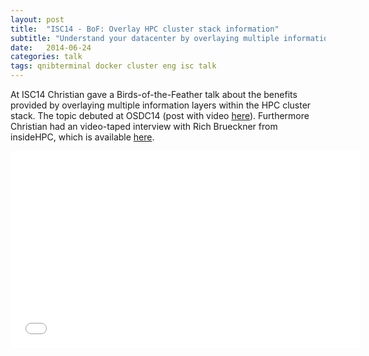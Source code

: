 ```yaml
---
layout: post
title:  "ISC14 - BoF: Overlay HPC cluster stack information"
subtitle: "Understand your datacenter by overlaying multiple information layers"
date:   2014-06-24
categories: talk
tags: qnibterminal docker cluster eng isc talk
---
```


At ISC14 Christian gave a Birds-of-the-Feather talk about the benefits provided by overlaying multiple information layers
within the HPC cluster stack. The topic debuted at OSDC14 (post with video [here](/talk/2014/04/10/understand-your-datacenter/)).
Furthermore Christian had an video-taped interview with Rich Brueckner from insideHPC, which is available [here](/qnibterminal/2014/06/25/interview-insideHPC/).

<iframe width="560" height="315" src="/data/2014-06-24_ISC14-BoF/" frameborder="0" allowfullscreen></iframe>
